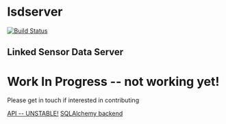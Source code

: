 # lsdserver
[![Build Status](https://travis-ci.org/GeoffWilliams/lsdserver.svg?branch=master)](https://travis-ci.org/GeoffWilliams/lsdserver)

## Linked Sensor Data Server

# Work In Progress -- not working yet!
Please get in touch if interested in contributing

[API -- UNSTABLE!](api.md)
[SQLAlchemy backend](backend_sqlalchemy.md)

